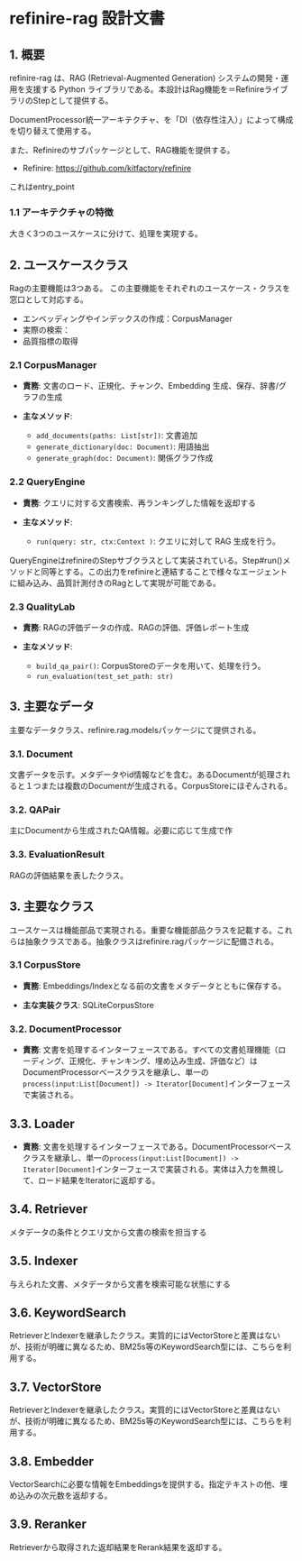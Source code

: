 # refinire-rag 設計文書

## 1. 概要

refinire-rag は、RAG (Retrieval-Augmented Generation) システムの開発・運用を支援する Python ライブラリである。本設計はRag機能を＝RefinireライブラリのStepとして提供する。

DocumentProcessor統一アーキテクチャ、を「DI（依存性注入）」によって構成を切り替えて使用する。

また、Refinireのサブパッケージとして、RAG機能を提供する。
* Refinire: https://github.com/kitfactory/refinire

これはentry_point


### 1.1 アーキテクチャの特徴

大きく3つのユースケースに分けて、処理を実現する。

## 2. ユースケースクラス

Ragの主要機能は3つある。
この主要機能をそれぞれのユースケース・クラスを窓口として対応する。

* エンベッディングやインデックスの作成：CorpusManager
* 実際の検索：
* 品質指標の取得

### 2.1 CorpusManager

* **責務**: 文書のロード、正規化、チャンク、Embedding 生成、保存、辞書/グラフの生成

* **主なメソッド**:

  * `add_documents(paths: List[str])`: 文書追加
  * `generate_dictionary(doc: Document)`: 用語抽出
  * `generate_graph(doc: Document)`: 関係グラフ作成

### 2.2 QueryEngine

* **責務**: クエリに対する文書検索、再ランキングした情報を返却する

* **主なメソッド**:
  * `run(query: str, ctx:Context )`: クエリに対して RAG 生成を行う。
  
QueryEngineはrefinireのStepサブクラスとして実装されている。Step#run()メソッドと同等とする。この出力をrefinireと連結することで様々なエージェントに組み込み、品質計測付きのRagとして実現が可能である。

### 2.3 QualityLab

* **責務**: RAGの評価データの作成、RAGの評価、評価レポート生成

* **主なメソッド**:
  * `build_qa_pair()`: CorpusStoreのデータを用いて、処理を行う。
  * `run_evaluation(test_set_path: str)`

## 3. 主要なデータ

主要なデータクラス、refinire.rag.modelsパッケージにて提供される。

### 3.1. Document

文書データを示す。メタデータやid情報などを含む。あるDocumentが処理されると１つまたは複数のDocumentが生成される。CorpusStoreにほぞんされる。

### 3.2. QAPair

主にDocumentから生成されたQA情報。必要に応じて生成で作

### 3.3. EvaluationResult

RAGの評価結果を表したクラス。

## 3. 主要なクラス

ユースケースは機能部品で実現される。重要な機能部品クラスを記載する。これらは抽象クラスである。抽象クラスはrefinire.ragパッケージに配備される。

### 3.1 CorpusStore

* **責務**: Embeddings/Indexとなる前の文書をメタデータとともに保存する。

* **主な実装クラス**: SQLiteCorpusStore


### 3.2. DocumentProcessor

* **責務**: 文書を処理するインターフェースである。すべての文書処理機能（ローディング、正規化、チャンキング、埋め込み生成、評価など）はDocumentProcessorベースクラスを継承し、単一の`process(input:List[Document]) -> Iterator[Document]`インターフェースで実装される。

## 3.3. Loader

* **責務**: 文書を処理するインターフェースである。DocumentProcessorベースクラスを継承し、単一の`process(input:List[Document]) -> Iterator[Document]`インターフェースで実装される。実体は入力を無視して、ロード結果をIteratorに返却する。

## 3.4. Retriever

メタデータの条件とクエリ文から文書の検索を担当する

## 3.5. Indexer

与えられた文書、メタデータから文書を検索可能な状態にする

## 3.6. KeywordSearch

RetrieverとIndexerを継承したクラス。実質的にはVectorStoreと差異はないが、技術が明確に異なるため、BM25s等のKeywordSearch型には、こちらを利用する。

## 3.7. VectorStore

RetrieverとIndexerを継承したクラス。実質的にはVectorStoreと差異はないが、技術が明確に異なるため、BM25s等のKeywordSearch型には、こちらを利用する。

## 3.8. Embedder

VectorSearchに必要な情報をEmbeddingsを提供する。指定テキストの他、埋め込みの次元数を返却する。


## 3.9. Reranker

Retrieverから取得された返却結果をRerank結果を返却する。


